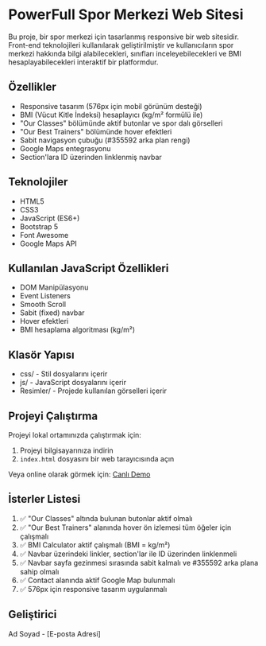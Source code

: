 # PowerFull Spor Merkezi Web Sitesi

Bu proje, bir spor merkezi için tasarlanmış responsive bir web sitesidir. Front-end teknolojileri kullanılarak geliştirilmiştir ve kullanıcıların spor merkezi hakkında bilgi alabilecekleri, sınıfları inceleyebilecekleri ve BMI hesaplayabilecekleri interaktif bir platformdur.

## Özellikler

- Responsive tasarım (576px için mobil görünüm desteği)
- BMI (Vücut Kitle İndeksi) hesaplayıcı (kg/m² formülü ile)
- "Our Classes" bölümünde aktif butonlar ve spor dalı görselleri
- "Our Best Trainers" bölümünde hover efektleri
- Sabit navigasyon çubuğu (#355592 arka plan rengi)
- Google Maps entegrasyonu
- Section'lara ID üzerinden linklenmiş navbar

## Teknolojiler

- HTML5
- CSS3
- JavaScript (ES6+)
- Bootstrap 5
- Font Awesome
- Google Maps API

## Kullanılan JavaScript Özellikleri

- DOM Manipülasyonu
- Event Listeners
- Smooth Scroll
- Sabit (fixed) navbar
- Hover efektleri
- BMI hesaplama algoritması (kg/m²)

## Klasör Yapısı

- css/ - Stil dosyalarını içerir
- js/ - JavaScript dosyalarını içerir
- Resimler/ - Projede kullanılan görselleri içerir

## Projeyi Çalıştırma

Projeyi lokal ortamınızda çalıştırmak için:

1. Projeyi bilgisayarınıza indirin
2. `index.html` dosyasını bir web tarayıcısında açın

Veya online olarak görmek için: [Canlı Demo](#)

## İsterler Listesi

1. ✅ "Our Classes" altında bulunan butonlar aktif olmalı
2. ✅ "Our Best Trainers" alanında hover ön izlemesi tüm öğeler için çalışmalı
3. ✅ BMI Calculator aktif çalışmalı (BMI = kg/m²)
4. ✅ Navbar üzerindeki linkler, section'lar ile ID üzerinden linklenmeli
5. ✅ Navbar sayfa gezinmesi sırasında sabit kalmalı ve #355592 arka plana sahip olmalı
6. ✅ Contact alanında aktif Google Map bulunmalı
7. ✅ 576px için responsive tasarım uygulanmalı

## Geliştirici

Ad Soyad - [E-posta Adresi] 